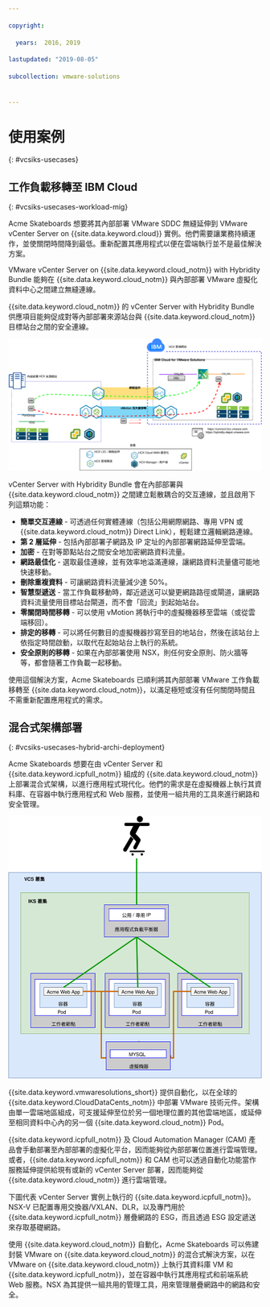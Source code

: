 ```yaml
---

copyright:

  years:  2016, 2019

lastupdated: "2019-08-05"

subcollection: vmware-solutions


---
```


# 使用案例
{: #vcsiks-usecases}

## 工作負載移轉至 IBM Cloud
{: #vcsiks-usecases-workload-mig}

Acme Skateboards 想要將其內部部署 VMware SDDC 無縫延伸到 VMware vCenter Server on {{site.data.keyword.cloud}} 實例。他們需要讓業務持續運作，並使關閉時間降到最低。重新配置其應用程式以便在雲端執行並不是最佳解決方案。

VMware vCenter Server on {{site.data.keyword.cloud_notm}} with Hybridity Bundle 能夠在 {{site.data.keyword.cloud_notm}} 與內部部署 VMware 虛擬化資料中心之間建立無縫連線。

{{site.data.keyword.cloud_notm}} 的 vCenter Server with Hybridity Bundle 供應項目能夠促成對等內部部署來源站台與 {{site.data.keyword.cloud_notm}} 目標站台之間的安全連線。

![VMware Hybrid Cloud Extension 服務](../../images/vcsiks-hcx.svg "VMware Hybrid Cloud Extension 服務")

vCenter Server with Hybridity Bundle 會在內部部署與 {{site.data.keyword.cloud_notm}} 之間建立鬆散耦合的交互連線，並且啟用下列這類功能：
- **簡單交互連線** - 可透過任何實體連線（包括公用網際網路、專用 VPN 或 {{site.data.keyword.cloud_notm}} Direct Link），輕鬆建立邏輯網路連線。
- **第 2 層延伸** - 包括內部部署子網路及 IP 定址的內部部署網路延伸至雲端。
- **加密** - 在對等節點站台之間安全地加密網路資料流量。
- **網路最佳化** - 選取最佳連線，並有效率地溢滿連線，讓網路資料流量儘可能地快速移動。
- **刪除重複資料** - 可讓網路資料流量減少達 50%。
- **智慧型遞送** - 當工作負載移動時，鄰近遞送可以變更網路路徑或閘道，讓網路資料流量使用目標站台閘道，而不會「回流」到起始站台。
- **零關閉時間移轉** - 可以使用 vMotion 將執行中的虛擬機器移至雲端（或從雲端移回）。
- **排定的移轉** - 可以將任何數目的虛擬機器抄寫至目的地站台，然後在該站台上依指定時間啟動，以取代在起始站台上執行的系統。
- **安全原則的移轉** - 如果在內部部署使用 NSX，則任何安全原則、防火牆等等，都會隨著工作負載一起移動。

使用這個解決方案，Acme Skateboards 已順利將其內部部署 VMware 工作負載移轉至 {{site.data.keyword.cloud_notm}}，以滿足極短或沒有任何關閉時間且不需重新配置應用程式的需求。

## 混合式架構部署
{: #vcsiks-usecases-hybrid-archi-deployment}

Acme Skateboards 想要在由 vCenter Server 和 {{site.data.keyword.icpfull_notm}} 組成的 {{site.data.keyword.cloud_notm}} 上部署混合式架構，以進行應用程式現代化。他們的需求是在虛擬機器上執行其資料庫、在容器中執行應用程式和 Web 服務，並使用一組共用的工具來進行網路和安全管理。

![Acme Skateboards 混合式應用程式圖](../../images/vcsiks-acme-app-arch.svg "Acme Skateboards 混合式應用程式圖")

{{site.data.keyword.vmwaresolutions_short}} 提供自動化，以在全球的 {{site.data.keyword.CloudDataCents_notm}} 中部署 VMware 技術元件。架構由單一雲端地區組成，可支援延伸至位於另一個地理位置的其他雲端地區，或延伸至相同資料中心內的另一個 {{site.data.keyword.cloud_notm}} Pod。

{{site.data.keyword.icpfull_notm}} 及 Cloud Automation Manager (CAM) 產品會手動部署至內部部署的虛擬化平台，因而能夠從內部部署位置進行雲端管理。或者，{{site.data.keyword.icpfull_notm}} 和 CAM 也可以透過自動化功能當作服務延伸提供給現有或新的 vCenter Server 部署，因而能夠從 {{site.data.keyword.cloud_notm}} 進行雲端管理。

下圖代表 vCenter Server 實例上執行的 {{site.data.keyword.icpfull_notm}}。NSX-V 已配置專用交換器/VXLAN、DLR，以及專門用於 {{site.data.keyword.icpfull_notm}} 層疊網路的 ESG，而且透過 ESG 設定遞送來存取基礎網路。

使用 {{site.data.keyword.cloud_notm}} 自動化，Acme Skateboards 可以佈建封裝 VMware on {{site.data.keyword.cloud_notm}} 的混合式解決方案，以在 VMware on {{site.data.keyword.cloud_notm}} 上執行其資料庫 VM 和 {{site.data.keyword.icpfull_notm}}，並在容器中執行其應用程式和前端系統 Web 服務。NSX 為其提供一組共用的管理工具，用來管理層疊網路中的網路和安全。
